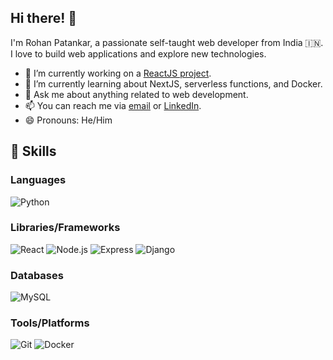 ## Hi there! 👋

I'm Rohan Patankar, a passionate self-taught web developer from India 🇮🇳. I love to build web applications and explore new technologies.

- 🔭 I’m currently working on a [ReactJS project](https://github.com/rohanpatankar926/movie-app).
- 🌱 I’m currently learning about NextJS, serverless functions, and Docker.
- 💬 Ask me about anything related to web development.
- 📫 You can reach me via [email](mailto:rohanpatankar926@gmail.com) or [LinkedIn](https://www.linkedin.com/in/rohan-patankar-00a715168/).
- 😄 Pronouns: He/Him

## 🚀 Skills

### Languages

<p>
  <img alt="Python" src="https://img.shields.io/badge/-Python-3776AB?style=flat-square&logo=python&logoColor=white" />
</p>

### Libraries/Frameworks

<p>
  <img alt="React" src="https://img.shields.io/badge/-React-61DAFB?style=flat-square&logo=react&logoColor=black" />
  <img alt="Node.js" src="https://img.shields.io/badge/-Node.js-339933?style=flat-square&logo=node.js&logoColor=white" />
  <img alt="Express" src="https://img.shields.io/badge/-Express-000000?style=flat-square&logo=express&logoColor=white" />
  <img alt="Django" src="https://img.shields.io/badge/-Django-092E20?style=flat-square&logo=django&logoColor=white" />
</p>

### Databases

<p>
  <img alt="MySQL" src="https://img.shields.io/badge/-MySQL-4479A1?style=flat-square&logo=mysql&logoColor=white" />
</p>

### Tools/Platforms

<p>
  <img alt="Git" src="https://img.shields.io/badge/-Git-F05032?style=flat-square&logo=git&logoColor=white" />
  <img alt="Docker" src="https://img.shields.io/badge/-Docker-2496ED?style=flat-square&logo=docker&logoColor=white" />
  <img alt="VS Code" src="https://img.shields.io/badge/-VS%20Code-007




































